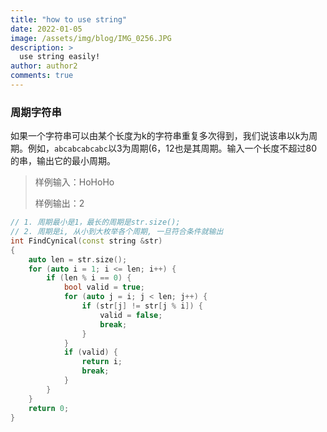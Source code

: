 ```yaml
---
title: "how to use string"
date: 2022-01-05
image: /assets/img/blog/IMG_0256.JPG
description: >
  use string easily!
author: author2
comments: true
---
```


### 周期字符串

如果一个字符串可以由某个长度为k的字符串重复多次得到，我们说该串以k为周期。例如，`abcabcabcabc`以3为周期(6，12也是其周期。输入一个长度不超过80的串，输出它的最小周期。

> 样例输入：HoHoHo
>
> 样例输出：2

```c++
// 1. 周期最小是1，最长的周期是str.size();
// 2. 周期是i, 从小到大枚举各个周期, 一旦符合条件就输出
int FindCynical(const string &str)
{
    auto len = str.size();
    for (auto i = 1; i <= len; i++) {
        if (len % i == 0) {
            bool valid = true;
            for (auto j = i; j < len; j++) {
                if (str[j] != str[j % i]) {
                    valid = false;
                    break;
                }
            }
            if (valid) {
                return i;
                break;
            }
        }
    }
    return 0;
}
```


